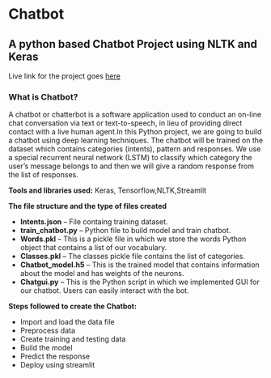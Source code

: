 # Chatbot
## A python based Chatbot Project using NLTK and Keras

Live link for the project goes [here](https://share.streamlit.io/atinder01/chatbot/main/chatapp.py)

### What is Chatbot?

A chatbot or chatterbot is a software application used to conduct an on-line chat conversation via text or text-to-speech, in lieu of providing direct contact with a live human agent.In this Python project, we are going to build a chatbot using deep learning techniques. The chatbot will be trained on the dataset which contains categories (intents), pattern and responses. We use a special recurrent neural network (LSTM) to classify which category the user’s message belongs to and then we will give a random response from the list of responses.

**Tools and libraries used:** Keras, Tensorflow,NLTK,Streamlit

**The file structure and the type of files created**
* **Intents.json** – File containg training dataset.
* **train_chatbot.py** – Python file to build model and train chatbot.
* **Words.pkl** – This is a pickle file in which we store the words Python object that contains a list of our vocabulary.
* **Classes.pkl** – The classes pickle file contains the list of categories.
* **Chatbot_model.h5** – This is the trained model that contains information about the model and has weights of the neurons.
* **Chatgui.py** – This is the Python script in which we implemented GUI for our chatbot. Users can easily interact with the bot.

**Steps followed to create the Chatbot:**

* Import and load the data file
* Preprocess data
* Create training and testing data
* Build the model
* Predict the response
* Deploy using streamlit

